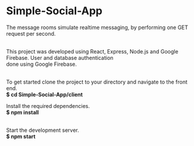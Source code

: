 # Simple-Social-App

The message rooms simulate realtime messaging, by performing one GET request per second.</br></br>

This project was developed using React, Express, Node.js and Google Firebase. User and database authentication</br>
done using Google Firebase.</br></br>

To get started clone the project to your directory and navigate to the front end.</br>
<b>$ cd Simple-Social-App/client</b>

Install the required dependencies.</br>
<b>$ npm install</b></br></br>

Start the development server.</br>
<b>$ npm start</b>
